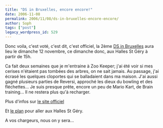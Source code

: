 ```yaml
---
title: "DS in Bruxelles, encore encore!"
date: 2006-11-08
permalink: 2006/11/08/ds-in-bruxelles-encore-encore/
author: Soph
tags: ["post"]
legacy_wordpress_id: 529
---
```


Donc voila, c'est voté, c'est dit, c'est officiel, la 2ème <a href="http://www.dsinbruxelles.be" hreflang="fr">DS in Bruxelles</a> aura lieu le dimanche 12 novembre, ce dimanche donc, aux Halles St Géry à partir de 15h.

Ca fait deux semaines que je m'entraine à Zoo Keeper; j'ai été voir si mes cerises n'étaient pas tombées des arbres, on ne sait jamais. Au passage, j'ai écrasé les quelques cloportes qui se balladaient dans ma maison. J'ai aussi gagné plusieurs parties de Reversi, approché les dieux du bowling et des fléchettes... Je suis presque prête, encore un peu de Mario Kart, de Brain training... Il ne restera plus qu'à recharger.

<!-- excerpt -->

Plus d'infos sur [le site officiel](http://www.dsinbruxelles.be/)

Et [le plan](http://www.dsinbruxelles.be/index.php?2006/10/20/2-ds-in-bruxelles-1-aux-halles-st-gery-le-27-octobre) pour aller aux Halles St Géry.

A vos chargeurs, nous on y sera...
